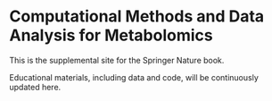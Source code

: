 # Computational Methods and Data Analysis for Metabolomics

This is the supplemental site for the Springer Nature book.

Educational materials, including data and code,
will be continuously updated here.
